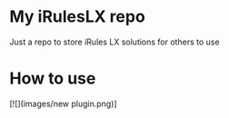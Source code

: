 # My iRulesLX repo
Just a repo to store iRules LX solutions for others to use

# How to use
[![](images/new plugin.png)]